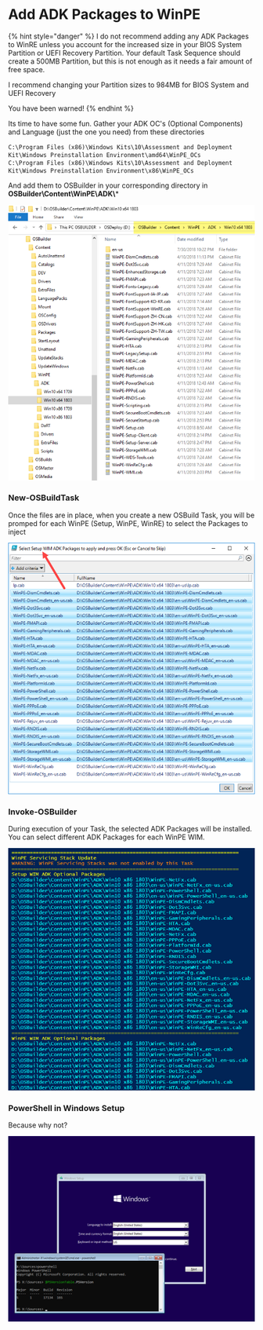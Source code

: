 # Add ADK Packages to WinPE

{% hint style="danger" %}
I do not recommend adding any ADK Packages to WinRE unless you account for the increased size in your BIOS System Partition or UEFI Recovery Partition.  Your default Task Sequence should create a 500MB Partition, but this is not enough as it needs a fair amount of free space.

I recommend changing your Partition sizes to 984MB for BIOS System and UEFI Recovery

You have been warned!
{% endhint %}

Its time to have some fun.  Gather your ADK OC's \(Optional Components\) and Language \(just the one you need\) from these directories

```text
C:\Program Files (x86)\Windows Kits\10\Assessment and Deployment Kit\Windows Preinstallation Environment\amd64\WinPE_OCs
C:\Program Files (x86)\Windows Kits\10\Assessment and Deployment Kit\Windows Preinstallation Environment\x86\WinPE_OCs
```

And add them to OSBuilder in your corresponding directory in **OSBuilder\Content\WinPE\ADK\\***

![](../../../.gitbook/assets/2018-08-02_1-53-53.png)

### New-OSBuildTask

Once the files are in place, when you create a new OSBuild Task, you will be promped for each WinPE \(Setup, WinPE, WinRE\) to select the Packages to inject

![](../../../.gitbook/assets/2018-08-02_1-52-20.png)

### Invoke-OSBuilder

During execution of your Task, the selected ADK Packages will be installed.  You can select different ADK Packages for each WinPE WIM.

![](../../../.gitbook/assets/2018-08-02_2-02-27.png)

### PowerShell in Windows Setup

Because why not?

![](../../../.gitbook/assets/2018-08-02_2-10-32.png)

